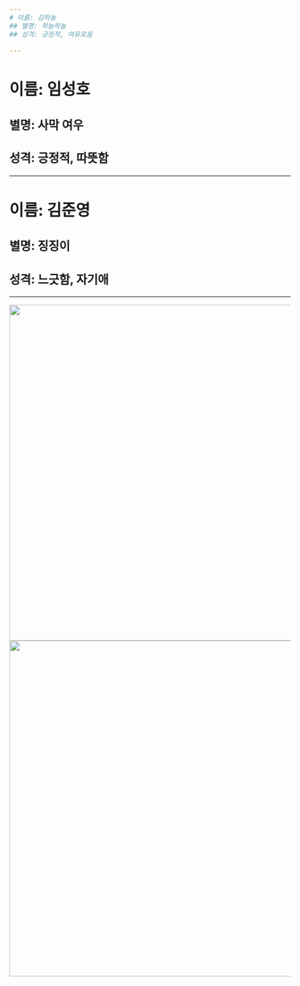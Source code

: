 ```yaml
---
# 이름: 김하늘
## 별명: 하늘하늘
## 성격: 긍정적, 여유로움

---
```

# 이름: 임성호
## 별명: 사막 여우
## 성격: 긍정적, 따뜻함 

---
# 이름: 김준영
## 별명: 징징이
## 성격: 느긋함, 자기애 

---
<img src="http://cdnweb01.wikitree.co.kr/webdata/editor/201810/01/img_20181001105332_9c73fcd8.jpg" width=600></img>
<img src="http://pds.joins.com/news/component/htmlphoto_mmdata/201810/03/797cb2a4-5b62-4f20-b5dd-4f72113920b6.jpg" width=600></img>

